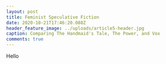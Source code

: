 ```yaml
---
layout: post
title: Feminist Speculative Fiction
date: 2020-10-21T17:46:20.088Z
header_feature_image: ../uploads/article5-header.jpg
caption: Comparing The Handmaid's Tale, The Power, and Vox
comments: true
---
```

Hello